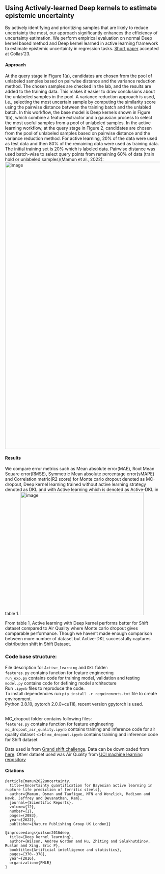 ## Using Actively-learned Deep kernels to estimate epistemic uncertainty
By actively identifying and prioritizing samples that are likely to reduce uncertainty the most, our approach significantly enhances the efficiency of uncertainty estimation. We perform empirical evaluation on normal Deep kernel based method and Deep kernel learned in active learning framework to estimate epistemic uncertainty in regression tasks. 
[Short paper](https://drive.google.com/file/d/1BOy4VZIETL-kGbaSNPcvjFv5umqL-wXD/view) accepted at Collas'23.

#### Approach
At the query stage in Figure 1(a), candidates are chosen from the pool of unlabeled samples based on pairwise distance and the variance reduction method. The chosen samples are checked in the lab, and the results are added to the training data. This makes it easier to draw conclusions about the unlabeled samples in the pool. A variance reduction approach is used, i.e., selecting the most uncertain sample by computing the similarity score using the pairwise distance between the training batch and the unlabled batch. In this workflow, the base model is Deep kernels shown in Figure 1(b), which combine a feature extractor and a gaussian process to select the most useful samples from a pool of unlabeled samples. In the active learning workflow, at the query stage in Figure 2, candidates are chosen from the pool of unlabeled samples based on pairwise distance and the variance reduction method. For active learning, 20% of the data were used as test data and then 80% of the remaining data were used as training data. The initial training set is 20% which is labeled data. Pairwise distance was used batch-wise to select query points from remaining 60% of data (train hold or unlabeled samples)(Mamun et al., 2022):
<img width="936" alt="image" src="https://github.com/Hstellar/Active-DKL/assets/22677436/1342c6e7-6ed0-4473-a4fa-e06ff5eece22">

#### Results
We compare error metrics such as Mean absolute error(MAE), Root Mean Square error(RMSE), Symmetric Mean absolute percentage error(sMAPE) and Correlation metric(R2 score) for Monte carlo dropout denoted as MC-dropout, Deep kernel learning trained without active learning strategy denoted as DKL and with Active learning which is denoted as Active-DKL in table 1. 
<img width="401" alt="image" src="https://github.com/Hstellar/Active-DKL/assets/22677436/2e613b95-4039-48b1-821e-706719f72786">

From table 1, Active learning with Deep kernel performs better for Shift dataset compared to Air Quality where Monte carlo dropout gives comparable performance. Though we haven’t made enough comparison between more number of dataset but Active-DKL successfully captures distribution shift in Shift Dataset.

### Code base structure:<br> 
File description for `Active_learning` and `DKL` folder:<br>
`features.py` contains function for feature engineering <br>
`run_exp.py` contains code for training model, validation and testing <br>
`model.py` contains code for defining model architecture <br>
 Run `.ipynb` files to reproduce the code.<br>
To install dependencies run `pip install -r requirements.txt` file to create environment. <br>
Python 3.8.10, pytorch 2.0.0+cu118, recent version gpytorch is used. <br> <br>

MC_dropout folder contains following files:<br>
`features.py` contains function for feature engineering <br>
`mc_dropout_air_quality.ipynb` contains training and inference code for air quality dataset <>br
`mc_dropout.ipynb` contains training and inference code for Shift dataset

Data used is from [Grand shift challenge](https://shifts.grand-challenge.org/). Data can be downloaded from [here](https://zenodo.org/record/7684813). Other dataset used was Air Quality from [UCI machine learning repository](https://archive.ics.uci.edu/dataset/360/air+quality)

#### Citations

```
@article{mamun2022uncertainty,
  title={Uncertainty quantification for Bayesian active learning in rupture life prediction of ferritic steels},
  author={Mamun, Osman and Taufique, MFN and Wenzlick, Madison and Hawk, Jeffrey and Devanathan, Ram},
  journal={Scientific Reports},
  volume={12},
  number={1},
  pages={2083},
  year={2022},
  publisher={Nature Publishing Group UK London}}
```
```
@inproceedings{wilson2016deep,
  title={Deep kernel learning},
  author={Wilson, Andrew Gordon and Hu, Zhiting and Salakhutdinov, Ruslan and Xing, Eric P},
  booktitle={Artificial intelligence and statistics},
  pages={370--378},
  year={2016},
  organization={PMLR}
}
```



